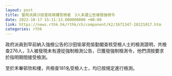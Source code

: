 ```yaml
---
layout: post
title: 當局派員沙田查核兩樓受檢者　3人未遵公告被發強檢令
date: 2022-10-17 15:11:13.000000000 +08:00
link: https://news.rthk.hk/rthk/ch/component/k2/1671347-20221017.htm
categories: rthk
---
```


政府派員到早前納入強檢公告的沙田愉翠苑愉勤閣查核受檢人士的檢測證明，共檢查276人，3人被發現未有遵從強制檢測公告，已獲發強制檢測令，他們須按要求於指明期間接受檢測。

至於禾輋邨欣和樓，共檢查181名受檢人士，均已按規定進行檢測。
